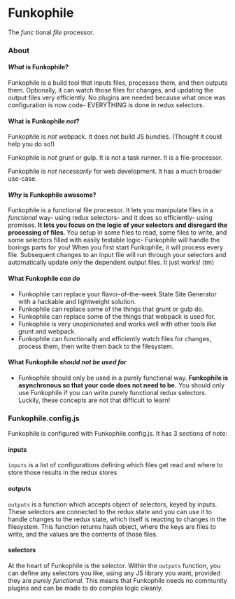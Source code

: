 # Funkophile

The _func_ tional _file_ processor.

### About
#### *What* is Funkophile?

Funkophile is a build tool that inputs files, processes them, and then outputs them. Optionally, it can watch those files for changes, and updating the output files very efficiently. No plugins are needed because what once was configuration is now code- EVERYTHING is done in redux selectors.

#### What is Funkophile *not*?

Funkophile is _not_ webpack. It does not build JS bundles. (Thought it could help you do so!)

Funkophile is _not_ grunt or gulp. It is not a task runner. It is a file-processor.

Funkophile is _not necessarily_ for web development. It has a much broader use-case.

#### *Why* is Funkophile **awesome**?

Funkophile is a functional file processor. It lets you manipulate files in a *functional* way- using redux selectors- and it does so efficiently- using promises. **It lets you focus on the logic of your selectors and disregard the processing of files**. You setup in some files to read, some files to write, and some selectors filled with easily testable logic- Funkophile will handle the borings parts for you! When you first start Funkophile, it will process every file. Subsequent changes to an input file will run through your selectors and automatically update _only_ the dependent output files. It just works! (tm)

#### What Funkophile *can do*

- Funkophile can replace your flavor-of-the-week State Site Generator with a hackable and lightweight solution.
- Funkophile can replace some of the things that grunt or gulp do.
- Funkophile can replace some of the things that webpack is used for.
- Funkophile is very unopinionated and works well with other tools _like_ grunt and webpack.
- Funkophile can functionally and efficiently watch files for changes, process them, then write them back to the filesystem.

#### What Funkophile *should not be used for*

- Funkophile should only be used in a purely functional way. __Funkophile is asynchronous so that your code does not need to be.__ You should only use Funkophile if you can write purely functional redux selectors. Luckily, these concepts are not that difficult to learn!

### Funkophile.config.js

Funkophile is configured with Funkophile.config.js. It has 3 sections of note:

#### inputs
`inputs` is a list of configurations defining which files get read and where to store those results in the redux stores

#### outputs
`outputs` is a function which accepts object of selectors, keyed by inputs. These selectors are connected to the redux state and you can use it to handle changes to the redux state, which itself is reacting to changes in the filesystem. This function returns hash object, where the keys are files to write, and the values are the contents of those files.

#### selectors
At the heart of Funkophile is the selector. Within the `outputs` function, you can define any selectors you like, using any JS library you want, provided they are _purely functional_. This means that Funkophile needs no community plugins and can be made to do complex logic cleanly.
